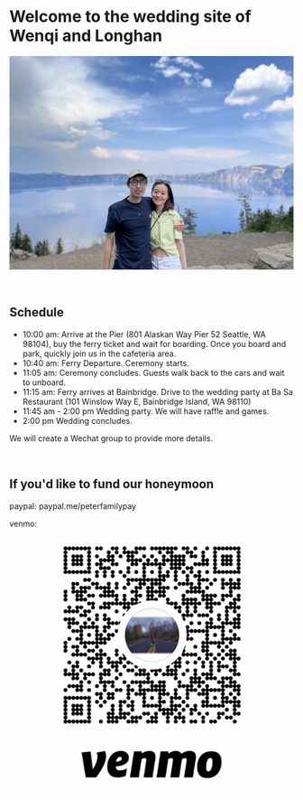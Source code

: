 # Welcome to the wedding site of Wenqi and Longhan
![](/assets/images/photo_together.png)

<br/>

## Schedule
* 10:00 am: Arrive at the Pier (801 Alaskan Way Pier 52
Seattle, WA 98104), buy the ferry ticket and wait for boarding. Once you board and park, quickly join us in the cafeteria area.
* 10:40 am: Ferry Departure. Ceremony starts.
* 11:05 am: Ceremony concludes. Guests walk back to the cars and wait to unboard.
* 11:15 am: Ferry arrives at Bainbridge. Drive to the wedding party at Ba Sa Restaurant (101 Winslow Way E, Bainbridge Island, WA 98110)
* 11:45 am - 2:00 pm Wedding party. We will have raffle and games.
* 2:00 pm Wedding concludes.

We will create a Wechat group to provide more details.

<br/>

## If you'd like to fund our honeymoon

paypal: paypal.me/peterfamilypay
&nbsp; &nbsp; &nbsp; &nbsp;
&nbsp; &nbsp; &nbsp; &nbsp;

venmo:
<img alt="Light" src="./assets/images/venmo_payment.png">


